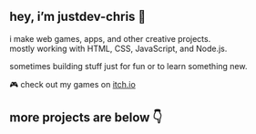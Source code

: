 ## hey, i’m justdev-chris 👋

i make web games, apps, and other creative projects.  
mostly working with HTML, CSS, JavaScript, and Node.js.

sometimes building stuff just for fun or to learn something new.

🎮 check out my games on [itch.io](https://justdev-chris.itch.io/)

## more projects are below 👇
